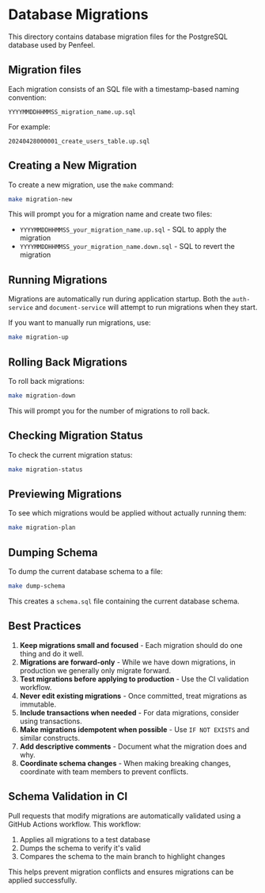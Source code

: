 # Database Migrations

This directory contains database migration files for the PostgreSQL database used by Penfeel.

## Migration files

Each migration consists of an SQL file with a timestamp-based naming convention:
```
YYYYMMDDHHMMSS_migration_name.up.sql
```

For example:
```
20240428000001_create_users_table.up.sql
```

## Creating a New Migration

To create a new migration, use the `make` command:

```bash
make migration-new
```

This will prompt you for a migration name and create two files:
- `YYYYMMDDHHMMSS_your_migration_name.up.sql` - SQL to apply the migration
- `YYYYMMDDHHMMSS_your_migration_name.down.sql` - SQL to revert the migration

## Running Migrations

Migrations are automatically run during application startup. Both the `auth-service` and `document-service` will attempt to run migrations when they start.

If you want to manually run migrations, use:

```bash
make migration-up
```

## Rolling Back Migrations

To roll back migrations:

```bash
make migration-down
```

This will prompt you for the number of migrations to roll back.

## Checking Migration Status

To check the current migration status:

```bash
make migration-status
```

## Previewing Migrations

To see which migrations would be applied without actually running them:

```bash
make migration-plan
```

## Dumping Schema

To dump the current database schema to a file:

```bash
make dump-schema
```

This creates a `schema.sql` file containing the current database schema.

## Best Practices

1. **Keep migrations small and focused** - Each migration should do one thing and do it well.
2. **Migrations are forward-only** - While we have down migrations, in production we generally only migrate forward.
3. **Test migrations before applying to production** - Use the CI validation workflow.
4. **Never edit existing migrations** - Once committed, treat migrations as immutable.
5. **Include transactions when needed** - For data migrations, consider using transactions.
6. **Make migrations idempotent when possible** - Use `IF NOT EXISTS` and similar constructs.
7. **Add descriptive comments** - Document what the migration does and why.
8. **Coordinate schema changes** - When making breaking changes, coordinate with team members to prevent conflicts.

## Schema Validation in CI

Pull requests that modify migrations are automatically validated using a GitHub Actions workflow. This workflow:

1. Applies all migrations to a test database
2. Dumps the schema to verify it's valid
3. Compares the schema to the main branch to highlight changes

This helps prevent migration conflicts and ensures migrations can be applied successfully. 